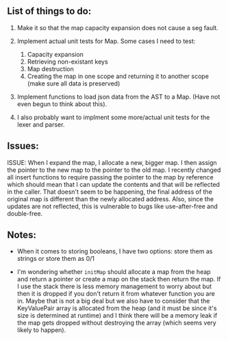## List of things to do:

1. Make it so that the map capacity expansion does not cause a seg fault.
2. Implement actual unit tests for Map. Some cases I need to test:
    
    1. Capacity expansion
    3. Retrieving non-existant keys
    4. Map destruction
    5. Creating the map in one scope and returning it to another scope (make sure all data is preserved)

3. Implement functions to load json data from the AST to a Map. (Have not even begun to think about this).
4. I also probably want to implment some more/actual unit tests for the lexer and parser.


## Issues:

ISSUE: When I expand the map, I allocate a new, bigger map. I then assign the pointer to the new map to the
    pointer to the old map. I recently changed all insert functions to require passing the pointer to the map
    by reference which should mean that I can update the contents and that will be reflected in the caller.
    That doesn't seem to be happening, the final address of the original map is different than the newly allocated
    address. Also, since the updates are not reflected, this is vulnerable to bugs like use-after-free and double-free.


## Notes:

- When it comes to storing booleans, I have two options: store them as strings or store them as 0/1

- I'm wondering whether `initMap` should allocate a map from the heap and return a pointer or create a map on the stack
then return the map. If I use the stack there is less memory management to worry about but then it is dropped if you don't
return it from whatever function you are in. Maybe that is not a big deal but we also have to consider that the KeyValuePair array
is allocated from the heap (and it must be since it's size is determined at runtime) and I think there will be a memory leak
if the map gets dropped without destroying the array (which seems very likely to happen).
